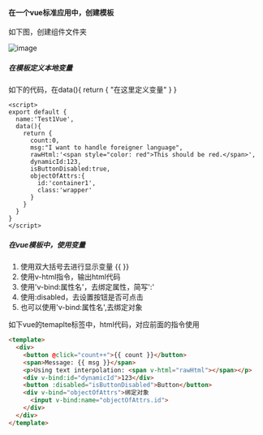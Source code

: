 #### 在一个vue标准应用中，创建模板

如下图，创建组件文件夹

![image](https://user-images.githubusercontent.com/97614802/207568959-e3613cc7-7328-4661-8f68-d811b5cd30a9.png)

##### 在模板定义本地变量

如下的代码，在data(){ return { "在这里定义变量" } }

```vue
<script>
export default {
  name:'Test1Vue',
  data(){
    return {
      count:0,
      msg:"I want to handle foreigner language",
      rawHtml:'<span style="color: red">This should be red.</span>',
      dynamicId:123,
      isButtonDisabled:true,
      objectOfAttrs:{
        id:'container1',
        class:'wrapper'
      }
    }
  }
}
</script>
```

##### 在vue模板中，使用变量

1. 使用双大括号去进行显示变量 {{  }}
2. 使用v-html指令，输出html代码
3. 使用'v-bind:属性名'，去绑定属性，简写':'
4. 使用:disabled，去设置按钮是否可点击
5. 也可以使用'v-bind:属性名',去绑定对象

如下vue的temaplte标签中，html代码，对应前面的指令使用
```html
<template>
  <div>
    <button @click="count++">{{ count }}</button>
    <span>Message: {{ msg }}</span>
    <p>Using text interpolation: <span v-html="rawHtml"></span></p>
    <div v-bind:id="dynamicId">123</div>
    <button :disabled="isButtonDisabled">Button</button>
    <div v-bind="objectOfAttrs">绑定对象
      <input v-bind:name="objectOfAttrs.id">
    </div>
  </div>
</template>
```

